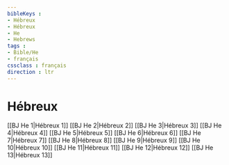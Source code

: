 ```yaml
---
bibleKeys : 
- Hébreux
- Hébreux
- He
- Hebrews
tags : 
- Bible/He
- français
cssclass : français
direction : ltr
---
```


# Hébreux

[[BJ He 1|Hébreux 1]]
[[BJ He 2|Hébreux 2]]
[[BJ He 3|Hébreux 3]]
[[BJ He 4|Hébreux 4]]
[[BJ He 5|Hébreux 5]]
[[BJ He 6|Hébreux 6]]
[[BJ He 7|Hébreux 7]]
[[BJ He 8|Hébreux 8]]
[[BJ He 9|Hébreux 9]]
[[BJ He 10|Hébreux 10]]
[[BJ He 11|Hébreux 11]]
[[BJ He 12|Hébreux 12]]
[[BJ He 13|Hébreux 13]]
